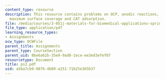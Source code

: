 ```yaml
---
content_type: resource
description: This resource contains problems on OCP, anodic reactions, affinity constant,
  maximum surface coverage and CAT adsorption.
file: /media/courses/3-051j-materials-for-biomedical-applications-spring-2006/a5ba7cb998764b09a25171b25e365b37_ps2.pdf
file_type: application/pdf
learning_resource_types:
- Assignments
ocw_type: OCWFile
parent_title: Assignments
parent_type: CourseSection
parent_uid: 8be6a62b-35e9-9ad0-1ece-ee3ed3efef87
resourcetype: Document
title: ps2.pdf
uid: a5ba7cb9-9876-4b09-a251-71b25e365b37
---
```

